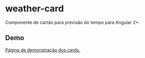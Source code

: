 # weather-card
Componente de cartão para previsão do tempo para Angular 2+.

## Demo
[Página de demonstração dos cards.](https://vicentecalfo.github.io/weather-card/dist/weather-card/)

